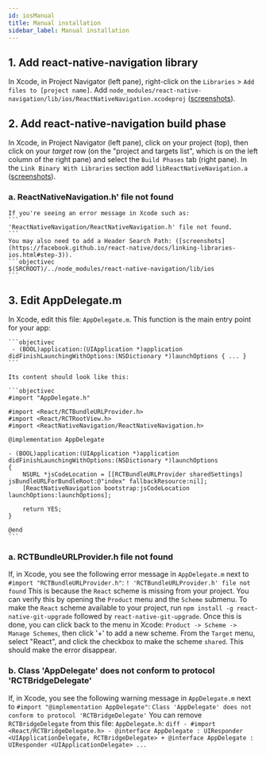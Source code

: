 ```yaml
---
id: iosManual
title: Manual installation
sidebar_label: Manual installation
---
```


## 1. Add react-native-navigation library
In Xcode, in Project Navigator (left pane), right-click on the `Libraries` > `Add files to [project name]`. Add `node_modules/react-native-navigation/lib/ios/ReactNativeNavigation.xcodeproj` ([screenshots](https://facebook.github.io/react-native/docs/linking-libraries-ios.html#manual-linking)).

## 2. Add react-native-navigation build phase
In Xcode, in Project Navigator (left pane), click on your project (top), then click on your *target* row (on the "project and targets list", which is on the left column of the right pane) and select the `Build Phases` tab (right pane). In the `Link Binary With Libraries` section add `libReactNativeNavigation.a` ([screenshots](https://facebook.github.io/react-native/docs/linking-libraries-ios.html#step-2)).

### a. ReactNativeNavigation.h' file not found
	If you're seeing an error message in Xcode such as:
	```
	'ReactNativeNavigation/ReactNativeNavigation.h' file not found.
	```
	You may also need to add a Header Search Path: ([screenshots](https://facebook.github.io/react-native/docs/linking-libraries-ios.html#step-3)).
	```objectivec
	$(SRCROOT)/../node_modules/react-native-navigation/lib/ios
	```

## 3. Edit AppDelegate.m
In Xcode, edit this file: `AppDelegate.m`. This function is the main entry point for your app:

	```objectivec
	 - (BOOL)application:(UIApplication *)application didFinishLaunchingWithOptions:(NSDictionary *)launchOptions { ... }
	```

	Its content should look like this:

	```objectivec
	#import "AppDelegate.h"

	#import <React/RCTBundleURLProvider.h>
	#import <React/RCTRootView.h>
	#import <ReactNativeNavigation/ReactNativeNavigation.h>

	@implementation AppDelegate

	- (BOOL)application:(UIApplication *)application didFinishLaunchingWithOptions:(NSDictionary *)launchOptions
	{
		NSURL *jsCodeLocation = [[RCTBundleURLProvider sharedSettings] jsBundleURLForBundleRoot:@"index" fallbackResource:nil];
		[ReactNativeNavigation bootstrap:jsCodeLocation launchOptions:launchOptions];

		return YES;
	}

	@end
	```

### a. RCTBundleURLProvider.h file not found
If, in Xcode, you see the following error message in `AppDelegate.m` next to `#import "RCTBundleURLProvider.h"`: 
	```
	! 'RCTBundleURLProvider.h' file not found
	```
	This is because the `React` scheme is missing from your project. You can verify this by opening the `Product` menu and the `Scheme` submenu. 
	To make the `React` scheme available to your project, run `npm install -g react-native-git-upgrade` followed by `react-native-git-upgrade`. Once this is done, you can click back to the menu in Xcode: `Product -> Scheme -> Manage Schemes`, then click '+' to add a new scheme. From the `Target` menu, select "React", and click the checkbox to make the scheme `shared`. This should make the error disappear.

### b. Class 'AppDelegate' does not conform to protocol 'RCTBridgeDelegate'
If, in Xcode, you see the following warning message in `AppDelegate.m` next to `#import "@implementation AppDelegate"`:
	```
	Class 'AppDelegate' does not conform to protocol 'RCTBridgeDelegate'
	```
	You can remove `RCTBridgeDelegate` from this file: `AppDelegate.h`:
	```diff
	- #import <React/RCTBridgeDelegate.h>
	- @interface AppDelegate : UIResponder <UIApplicationDelegate, RCTBridgeDelegate>
	+ @interface AppDelegate : UIResponder <UIApplicationDelegate>
		...
	```